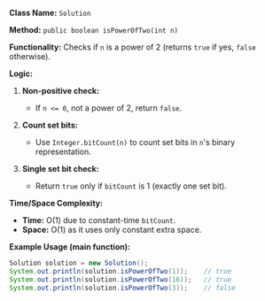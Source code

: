 **Class Name:** `Solution`

**Method:** `public boolean isPowerOfTwo(int n)`

**Functionality:** Checks if `n` is a power of 2 (returns `true` if yes, `false` otherwise).

**Logic:**

1. **Non-positive check:**
   - If `n <= 0`, not a power of 2, return `false`.

2. **Count set bits:**
   - Use `Integer.bitCount(n)` to count set bits in `n`'s binary representation.

3. **Single set bit check:**
   - Return `true` only if `bitCount` is 1 (exactly one set bit).

**Time/Space Complexity:**

- **Time:** O(1) due to constant-time `bitCount`.
- **Space:** O(1) as it uses only constant extra space.

**Example Usage (main function):**

```java
Solution solution = new Solution();
System.out.println(solution.isPowerOfTwo(1));    // true
System.out.println(solution.isPowerOfTwo(16));   // true
System.out.println(solution.isPowerOfTwo(3));    // false
